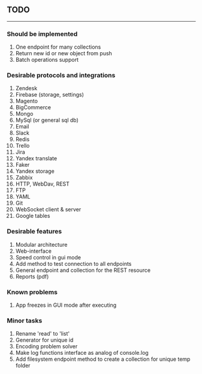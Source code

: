 ## TODO 

---

### Should be implemented

1. One endpoint for many collections
1. Return new id or new object from push
1. Batch operations support

### Desirable protocols and integrations

1. Zendesk 
1. Firebase (storage, settings)
1. Magento 
1. BigCommerce 
1. Mongo 
1. MySql (or general sql db) 
1. Email 
1. Slack
1. Redis 
1. Trello 
1. Jira
1. Yandex translate 
1. Faker 
1. Yandex storage
1. Zabbix
1. HTTP, WebDav, REST
1. FTP
1. YAML
1. Git
1. WebSocket client & server
1. Google tables

### Desirable features

1. Modular architecture
1. Web-interface
1. Speed control in gui mode
1. Add method to test connection to all endpoints
1. General endpoint and collection for the REST resource
1. Reports (pdf)


### Known problems

1. App freezes in GUI mode after executing

### Minor tasks
1. Rename 'read' to 'list'
1. Generator for unique id
1. Encoding problem solver
1. Make log functions interface as analog of console.log
1. Add filesystem endpoint method to create a collection for unique temp folder